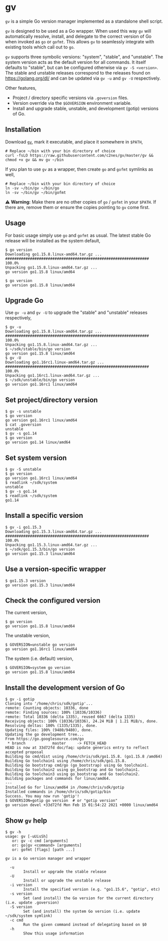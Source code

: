 
# gv

`gv` is a simple Go version manager implemented as a standalone shell script.

`gv` is designed to be used as a Go wrapper. When used this way `gv` will automatically resolve, install, and delegate to the correct version of Go when invoked as `go` or `gofmt`. This allows `gv` to seamlessly integrate with existing tools which call out to `go`.

`gv` supports three symbolic versions: "system", "stable", and "unstable". The system version acts as the default version for all commands. It itself defaults to "stable", but can be configured otherwise via `gv -S <version>`. The stable and unstable releases correspond to the releases found on https://golang.org/dl/ and can be updated via `gv -u` and `gv -U` respectively.

Other features,

* Project / directory specific versions via `.goversion` files.
* Version override via the `$GOVERSION` environment variable.
* Install and upgrade stable, unstable, and development (gotip) versions of Go.

## Installation

Download [`gv`](https://raw.githubusercontent.com/c2nes/gv/master/gv), mark it executable, and place it somewhere in `$PATH`,

``` shell
# Replace ~/bin with your bin directory of choice
curl -fsLO https://raw.githubusercontent.com/c2nes/gv/master/gv && chmod +x gv && mv gv ~/bin
```

If you plan to use `gv` as a wrapper, then create `go` and `gofmt` symlinks as well,

``` shell
# Replace ~/bin with your bin directory of choice
ln -sv ~/bin/gv ~/bin/go
ln -sv ~/bin/gv ~/bin/gofmt
```

:warning: **Warning:** Make there are no other copies of `go` / `gofmt` in your `$PATH`. If there are, remove them or ensure the copies pointing to `gv` come first.

## Usage

For basic usage simply use `go` and `gofmt` as usual. The latest stable Go release will be installed as the system default,

``` shellsession
$ go version
Downloading go1.15.8.linux-amd64.tar.gz ...
################################################################ 100.0%
Unpacking go1.15.8.linux-amd64.tar.gz ...
go version go1.15.8 linux/amd64

$ go version
go version go1.15.8 linux/amd64
```

## Upgrade Go

Use `gv -u` and `gv -U` to upgrade the "stable" and "unstable" releases respectively,

``` shellsession
$ gv -u
Downloading go1.15.8.linux-amd64.tar.gz ...
################################################################ 100.0%
Unpacking go1.15.8.linux-amd64.tar.gz ...
$ ~/sdk/stable/bin/go version
go version go1.15.8 linux/amd64
$ gv -U
Downloading go1.16rc1.linux-amd64.tar.gz ...
################################################################ 100.0%
Unpacking go1.16rc1.linux-amd64.tar.gz ...
$ ~/sdk/unstable/bin/go version
go version go1.16rc1 linux/amd64
```

## Set project/directory version

``` shellsession
$ gv -s unstable
$ go version
go version go1.16rc1 linux/amd64
$ cat .goversion
unstable
$ gv -s go1.14
$ go version
go version go1.14 linux/amd64
```

## Set system version

``` shellsession
$ gv -S unstable
$ go version
go version go1.16rc1 linux/amd64
$ readlink ~/sdk/system
unstable
$ gv -s go1.14
$ readlink ~/sdk/system
go1.14
```

## Install a specific version

``` shellsession
$ gv -i go1.15.3
Downloading go1.15.3.linux-amd64.tar.gz ...
################################################################ 100.0%
Unpacking go1.15.3.linux-amd64.tar.gz ...
$ ~/sdk/go1.15.3/bin/go version
go version go1.15.3 linux/amd64
```

## Use a version-specific wrapper

``` shellsession
$ go1.15.3 version
go version go1.15.3 linux/amd64
```

## Check the configured version

The current version,

``` shellsession
$ go version
go version go1.15.8 linux/amd64
```

The unstable version,

``` shellsession
$ GOVERSION=unstable go version
go version go1.16rc1 linux/amd64
```

The system (i.e. default) version,

``` shellsession
$ GOVERSION=system go version
go version go1.15.8 linux/amd64
```

## Install the development version of Go

``` shellsession
$ gv -i gotip
Cloning into '/home/chris/sdk/gotip'...
remote: Counting objects: 10336, done
remote: Finding sources: 100% (10336/10336)
remote: Total 10336 (delta 1335), reused 6667 (delta 1335)
Receiving objects: 100% (10336/10336), 24.24 MiB | 1.21 MiB/s, done.
Resolving deltas: 100% (1335/1335), done.
Updating files: 100% (9480/9480), done.
Updating the go development tree...
From https://go.googlesource.com/go
 * branch            master     -> FETCH_HEAD
HEAD is now at 33d72fd doc/faq: update generics entry to reflect accepted proposal
Building Go cmd/dist using /home/chris/sdk/go1.15.8. (go1.15.8 /amd64)
Building Go toolchain1 using /home/chris/sdk/go1.15.8.
Building Go bootstrap cmd/go (go_bootstrap) using Go toolchain1.
Building Go toolchain2 using go_bootstrap and Go toolchain1.
Building Go toolchain3 using go_bootstrap and Go toolchain2.
Building packages and commands for linux/amd64.
---
Installed Go for linux/amd64 in /home/chris/sdk/gotip
Installed commands in /home/chris/sdk/gotip/bin
Success. You may now run 'gotip'!
$ GOVERSION=gotip go version  # or "gotip version"
go version devel +33d72fd Mon Feb 15 01:54:22 2021 +0000 linux/amd64
```

## Show `gv` help

```shellsession
$ gv -h
usage: gv [-uUisSh]
   or: gv -c cmd [arguments]
   or: go|gv <command> [arguments]
   or: gofmt [flags] [path ...]

gv is a Go version manager and wrapper

  -u
        Install or upgrade the stable release
  -U
        Install or upgrade the unstable release
  -i version
        Install the specified version (e.g. "go1.15.6", "gotip", etc)
  -s version
        Set (and install) the Go version for the current directory (i.e. update .goversion)
  -S version
        Set (and install) the system Go version (i.e. update ~/sdk/system symlink)
  -c cmd
        Run the given command instead of delegating based on $0
  -h
        Show this usage information
```
